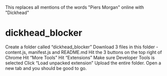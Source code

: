This replaces all mentions of the words "Piers Morgan" online with "Dickhead"
# dickhead_blocker


Create a folder called “dickhead_blocker”
Download 3 files in this folder - content.js, manifest.js and README.md
Hit the 3 buttons on the top right of Chrome
Hit “More Tools”
Hit “Extensions”
Make sure Developer Tools is selected
Click “Load unpacked extension”
Upload the entire folder.
Open a new tab and you should be good to go.
